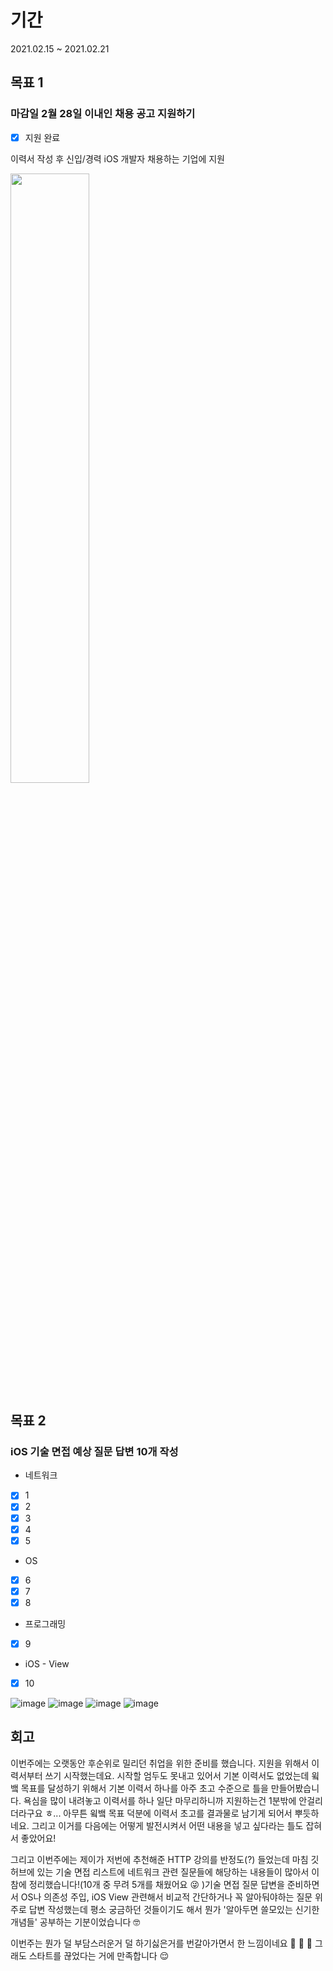 # 기간
2021.02.15 ~ 2021.02.21

## 목표 1

### 마감일 2월 28일 이내인 채용 공고 지원하기

- [x] 지원 완료

이력서 작성 후 신입/경력 iOS 개발자 채용하는 기업에 지원

<img src="https://user-images.githubusercontent.com/52783516/108615835-4beb1980-744b-11eb-90a4-47fbc10839ea.png" width="50%;" />

## 목표 2 

### iOS 기술 면접 예상 질문 답변 10개 작성

* 네트워크

- [x] 1 
- [x] 2
- [x] 3
- [x] 4
- [x] 5

* OS 

- [x] 6
- [x] 7
- [x] 8

* 프로그래밍

- [x] 9

* iOS - View

- [x] 10



![image](https://user-images.githubusercontent.com/52783516/108488329-981b4a00-72e3-11eb-917b-0275b38147ef.png)
![image](https://user-images.githubusercontent.com/52783516/108488334-9a7da400-72e3-11eb-85b8-bb58453b9692.png)
![image](https://user-images.githubusercontent.com/52783516/108488341-9cdffe00-72e3-11eb-9c04-816643aacb76.png)
![image](https://user-images.githubusercontent.com/52783516/108488351-9fdaee80-72e3-11eb-94af-4cf96da2a002.png)



## 회고

이번주에는 오랫동안 후순위로 밀리던 취업을 위한 준비를 했습니다. 지원을 위해서 이력서부터 쓰기 시작했는데요. 시작할 엄두도 못내고 있어서 기본 이력서도 없었는데 윜뱈 목표를 달성하기 위해서 기본 이력서 하나를 아주 초고 수준으로 틀을 만들어봤습니다. 욕심을 많이 내려놓고 이력서를 하나 일단 마무리하니까 지원하는건 1분밖에 안걸리더라구요 ㅎ... 아무튼 윜뱈 목표 덕분에 이력서 초고를 결과물로 남기게 되어서 뿌듯하네요. 그리고 이거를 다음에는 어떻게 발전시켜서 어떤 내용을 넣고 싶다라는 틀도 잡혀서 좋았어요!

그리고 이번주에는 제이가 저번에 추천해준 HTTP 강의를 반정도(?) 들었는데 마침 깃허브에 있는 기술 면접 리스트에 네트워크 관련 질문들에 해당하는 내용들이 많아서 이참에 정리했습니다!(10개 중 무려 5개를 채웠어요 😜 )기술 면접 질문 답변을 준비하면서 OS나 의존성 주입, iOS View 관련해서 비교적 간단하거나 꼭 알아둬야하는 질문 위주로 답변 작성했는데 평소 궁금하던 것들이기도 해서 뭔가 '알아두면 쓸모있는 신기한 개념들' 공부하는 기분이었습니다 🤓 

이번주는 뭔가 덜 부담스러운거 덜 하기싫은거를 번갈아가면서 한 느낌이네요 🙈  🙉  🙊
그래도 스타트를 끊었다는 거에 만족합니다 😌